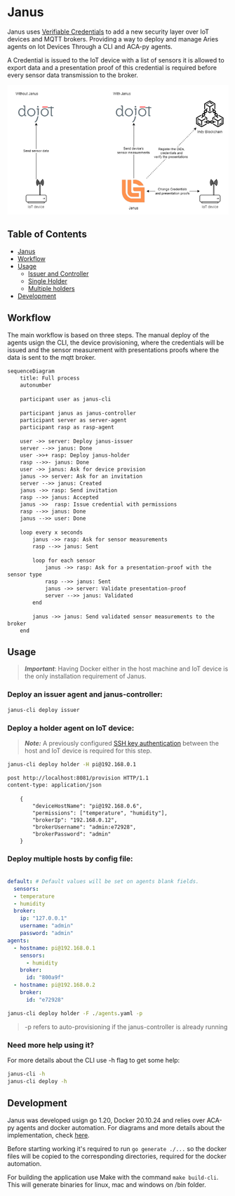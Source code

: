 # Janus

Janus uses [Verifiable Credentials](https://www.w3.org/TR/vc-data-model/) to add a new security layer over IoT devices and MQTT brokers. Providing a way to deploy and manage Aries agents on Iot Devices Through a CLI and ACA-py agents.

A Credential is issued to the IoT device with a list of sensors it is allowed to export data and a presentation proof of this credential is required before every sensor data transmission to the broker.

![A two pieces diagram. The first shows an IoT device sending sensor information directly to Dojot MQTT broker, while the second shows Janus issuing credentials and running presentation proof validations with the IoT device, registering DiDs, credentials and verifying presentations with an Indy blockchain and sending the sensor information to Dojot MQTT broker](./docs/diagram.png)

## Table of Contents

- [Janus](#Janus)
- [Workflow](##Workflow)
- [Usage](##Usage)
  - [Issuer and Controller](###Deploy-an-issuer-agent-and-janus-controller:)
  - [Single Holder](###Deploy-a-holder-agent-on-IoT-device:)
  - [Multiple holders](###-Deploy-multiple-hosts-by-config-file:)
- [Development](##Development)
## Workflow

The main workflow is based on three steps. The manual deploy of the agents usign the CLI, the device provisioning, where the credentials will be issued and the sensor measurement with presentations proofs where the data is sent to the mqtt broker.

```mermaid
sequenceDiagram
    title: Full process
    autonumber

    participant user as janus-cli

    participant janus as janus-controller
    participant server as server-agent
    participant rasp as rasp-agent

    user ->> server: Deploy janus-issuer
    server -->> janus: Done
    user ->>+ rasp: Deploy janus-holder
    rasp -->>- janus: Done
    user ->> janus: Ask for device provision
    janus ->> server: Ask for an invitation
    server -->> janus: Created
    janus ->> rasp: Send invitation
    rasp -->> janus: Accepted
    janus ->>  rasp: Issue credential with permissions
    rasp -->> janus: Done
    janus -->> user: Done

    loop every x seconds
        janus ->> rasp: Ask for sensor measurements
        rasp -->> janus: Sent

        loop for each sensor
            janus ->> rasp: Ask for a presentation-proof with the sensor type
            rasp -->> janus: Sent
            janus ->> server: Validate presentation-proof
            server -->> janus: Validated
        end

        janus ->> janus: Send validated sensor measurements to the broker
    end
```
## Usage

> _**Important**_: Having Docker either in the host machine and IoT device is the only installation requirement of Janus.

### Deploy an issuer agent and janus-controller:

```cmd
janus-cli deploy issuer 
``` 

### Deploy a holder agent on IoT device:

> _**Note:**_ A previously configured [SSH key authentication](https://www.digitalocean.com/community/tutorials/how-to-set-up-ssh-keys-2) between the host and IoT device is required for this step. 

```cmd
janus-cli deploy holder -H pi@192.168.0.1
``` 

```http
post http://localhost:8081/provision HTTP/1.1
content-type: application/json

    {
        "deviceHostName": "pi@192.168.0.6",
        "permissions": ["temperature", "humidity"],
        "brokerIp": "192.168.0.12",
        "brokerUsername": "admin:e72928",
        "brokerPassword": "admin"
    }
```

### Deploy multiple hosts by config file:

```yaml

default: # Default values will be set on agents blank fields.
  sensors:
  - temperature
  - humidity
  broker:
    ip: "127.0.0.1"
    username: "admin"
    password: "admin"
agents:
  - hostname: pi@192.168.0.1
    sensors:
      - humidity
    broker:
      id: "800a9f"
  - hostname: pi@192.168.0.2
    broker:
      id: "e72928"
```

```cmd
janus-cli deploy holder -F ./agents.yaml -p
```
> -p refers to auto-provisioning if the janus-controller is already running 

### Need more help using it? 
For more details about the CLI use -h flag to get some help:

```cmd
janus-cli -h
janus-cli deploy -h
```
## Development

Janus was developed usign go 1.20, Docker 20.10.24 and relies over ACA-py agents and docker automation. For diagrams and more details about the implementation, check [here](./docs/implementation.md).

Before starting working it's required to run 	``` go generate ./... ``` so the docker files will be copied to the corresponding directories, required for the docker automation.

For building the application use Make with the command ```make build-cli```. This will generate binaries for linux, mac and windows on /bin folder. 